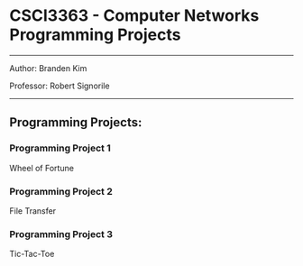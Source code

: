 # CSCI3363 - Computer Networks Programming Projects

---

Author: Branden Kim

Professor: Robert Signorile

--- 

## Programming Projects:

### Programming Project 1

Wheel of Fortune


### Programming Project 2

File Transfer


### Programming Project 3

Tic-Tac-Toe
